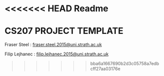 <<<<<<< HEAD
Readme
=======
CS207 PROJECT TEMPLATE
====

Fraser Steel : fraser.steel.2015@uni.strath.ac.uk
>
Filip Lejhanec : filip.lejhanec.2015@uni.strath.ac.uk

>>>>>>> bba6a1667690b2d3c05758a7edbcff27aa03176e
